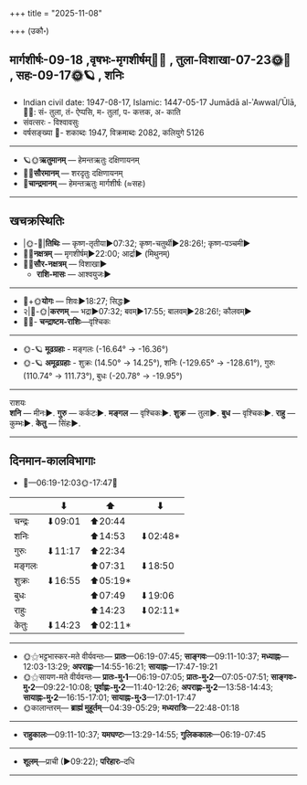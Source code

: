 +++
title = "2025-11-08"

+++
(उकौ॰)
## मार्गशीर्षः-09-18  ,वृषभः-मृगशीर्षम्🌛🌌  ,  तुला-विशाखा-07-23🌞🌌  ,  सहः-09-17🌞🪐  , शनिः
- Indian civil date: 1947-08-17, Islamic: 1447-05-17 Jumādā al-ʾAwwal/ʾŪlā, 🌌🌞: सं- तुला, तं- ऐप्पसि, म- तुलां, प- कत्तक, अ- काति
- संवत्सरः - विश्वावसुः
- वर्षसङ्ख्या 🌛- शकाब्दः 1947, विक्रमाब्दः 2082, कलियुगे 5126
___________________
- 🪐🌞**ऋतुमानम्** — हेमन्तऋतुः दक्षिणायनम्
- 🌌🌞**सौरमानम्** — शरदृतुः दक्षिणायनम्
- 🌛**चान्द्रमानम्** — हेमन्तऋतुः मार्गशीर्षः (≈सहः)
___________________


## खचक्रस्थितिः
- |🌞-🌛|**तिथिः** — कृष्ण-तृतीया►07:32; कृष्ण-चतुर्थी►28:26!; कृष्ण-पञ्चमी►  
- 🌌🌛**नक्षत्रम्** — मृगशीर्षम्►22:00; आर्द्रा► (मिथुनम्)  
- 🌌🌞**सौर-नक्षत्रम्** — विशाखा►  
  - **राशि-मासः** — आश्वयुजः► 
___________________
- 🌛+🌞**योगः** — शिवः►18:27; सिद्धः►  
- २|🌛-🌞|**करणम्** — भद्रा►07:32; बवम्►17:55; बालवम्►28:26!; कौलवम्►  
- 🌌🌛- **चन्द्राष्टम-राशिः**—वृश्चिकः  
___________________
- 🌞-🪐 **मूढग्रहाः** - मङ्गलः (-16.64° → -16.36°)
- 🌞-🪐 **अमूढग्रहाः** - शुक्रः (14.50° → 14.25°), शनिः (-129.65° → -128.61°), गुरुः (110.74° → 111.73°), बुधः (-20.78° → -19.95°)
___________________
राशयः  
**शनि** — मीनः►. **गुरु** — कर्कटः►. **मङ्गल** — वृश्चिकः►. **शुक्र** — तुला►. **बुध** — वृश्चिकः►. **राहु** — कुम्भः►. **केतु** — सिंहः►. 
___________________


## दिनमान-कालविभागाः
- 🌅—06:19-12:03🌞-17:47🌇  

|      |⬇     |⬆     |⬇     |
|------|-----|-----|------|
|चन्द्रः|⬇09:01 |⬆20:44 |     |
|शनिः   |     |⬆14:53 |⬇02:48*|
|गुरुः  |⬇11:17 |⬆22:34 |     |
|मङ्गलः |     |⬆07:31 |⬇18:50 |
|शुक्रः |⬇16:55 |⬆05:19*|     |
|बुधः   |     |⬆07:49 |⬇19:06 |
|राहुः  |     |⬆14:23 |⬇02:11*|
|केतुः  |⬇14:23 |⬆02:11*|     |
___________________
- 🌞⚝भट्टभास्कर-मते वीर्यवन्तः— **प्रातः**—06:19-07:45; **साङ्गवः**—09:11-10:37; **मध्याह्नः**—12:03-13:29; **अपराह्णः**—14:55-16:21; **सायाह्नः**—17:47-19:21  
- 🌞⚝सायण-मते वीर्यवन्तः— **प्रातः-मु॰1**—06:19-07:05; **प्रातः-मु॰2**—07:05-07:51; **साङ्गवः-मु॰2**—09:22-10:08; **पूर्वाह्णः-मु॰2**—11:40-12:26; **अपराह्णः-मु॰2**—13:58-14:43; **सायाह्नः-मु॰2**—16:15-17:01; **सायाह्नः-मु॰3**—17:01-17:47  
- 🌞कालान्तरम्— **ब्राह्मं मुहूर्तम्**—04:39-05:29; **मध्यरात्रिः**—22:48-01:18  
___________________
- **राहुकालः**—09:11-10:37; **यमघण्टः**—13:29-14:55; **गुलिककालः**—06:19-07:45  
___________________
- **शूलम्**—प्राची (►09:22); **परिहारः**–दधि  
___________________
